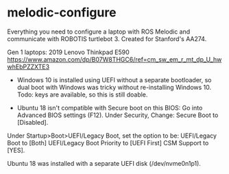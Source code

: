 # melodic-configure
Everything you need to configure a laptop with ROS Melodic and communicate with ROBOTIS turtlebot 3. 
Created for Stanford's AA274. 

Gen 1 laptops: 
2019 Lenovo Thinkpad E590 https://www.amazon.com/dp/B07W8THGC6/ref=cm_sw_em_r_mt_dp_U_hwwhEbPZZXTE3

- Windows 10 is installed using UEFI without a separate bootloader, so dual boot with Windows was tricky without re-installing Windows 10. Todo: keys are available, so this is still doable. 

- Ubuntu 18 isn't compatible with Secure boot on this BIOS: Go into Advanced BIOS settings (F12). 
Under Security, Change:
Secure Boot to [Disabled].

Under Startup>Boot>UEFI/Legacy Boot, set the option to be:
UEFI/Legacy Boot to [Both]
UEFI/Legacy Boot Priority to [UEFI First]
CSM Support to [YES]. 

Ubuntu 18 was installed with a separate UEFI disk (/dev/nvme0n1p1).



